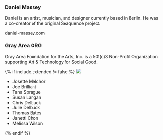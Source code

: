 ### Daniel Massey

Daniel is an artist, musician, and designer currently based in Berlin. He was a co-creator of the original Seaquence project.

[daniel-massey.com](http://daniel-massey.com)

### Gray Area ORG

Gray Area Foundation for the Arts, Inc. is a 501(c)3 Non-Profit Organization supporting Art & Technology for Social Good.

{% if include.extended != false %}
<a href="http://grayarea.org">
<img src="{{site.baseurl}}/images/logos/grayarea.svg" />
</a>

  - Josette Melchor
  - Joe Brilliant
  - Tana Sprague
  - Susan Langan
  - Chris Delbuck
  - Julie Delbuck
  - Thomas Bates
  - Janetti Chon
  - Melissa Wilson

  {% endif %}